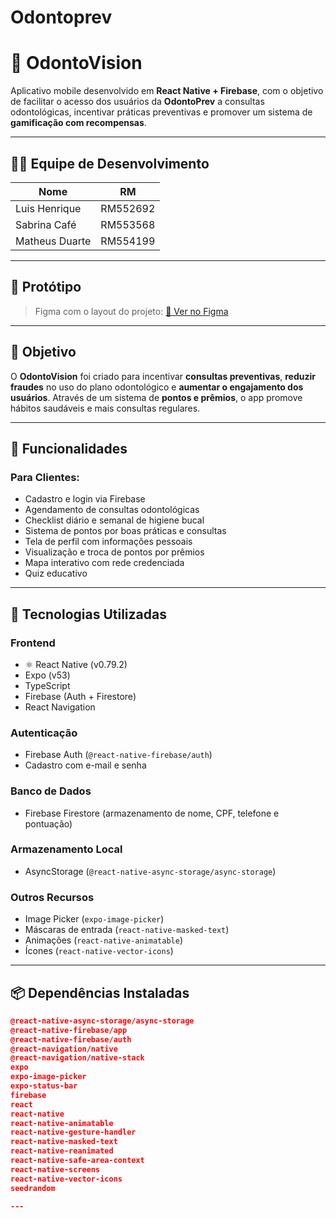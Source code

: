 # Odontoprev 
# 📱 OdontoVision

Aplicativo mobile desenvolvido em **React Native + Firebase**, com o objetivo de facilitar o acesso dos usuários da **OdontoPrev** a consultas odontológicas, incentivar práticas preventivas e promover um sistema de **gamificação com recompensas**.

---

## 👨‍💻 Equipe de Desenvolvimento

| Nome              | RM       |
|-------------------|----------|
| Luis Henrique     | RM552692 |
| Sabrina Café      | RM553568 |
| Matheus Duarte    | RM554199 |

---

## 📌 Protótipo

> Figma com o layout do projeto:
[🔗 Ver no Figma](https://www.figma.com/design/bcjn2QTO89G4ZaNqxyWiA6/mobile--Odontoprev?node-id=0-1&t=hEMu2GjeBLXWMkl2-1)

---

## 🎯 Objetivo

O **OdontoVision** foi criado para incentivar **consultas preventivas**, **reduzir fraudes** no uso do plano odontológico e **aumentar o engajamento dos usuários**. Através de um sistema de **pontos e prêmios**, o app promove hábitos saudáveis e mais consultas regulares.

---

## 📲 Funcionalidades

### Para Clientes:
- Cadastro e login via Firebase
- Agendamento de consultas odontológicas
- Checklist diário e semanal de higiene bucal
- Sistema de pontos por boas práticas e consultas
- Tela de perfil com informações pessoais
- Visualização e troca de pontos por prêmios
- Mapa interativo com rede credenciada
- Quiz educativo

---

## 🚀 Tecnologias Utilizadas

### Frontend
- ⚛️ React Native (v0.79.2)
- Expo (v53)
- TypeScript
- Firebase (Auth + Firestore)
- React Navigation

### Autenticação
- Firebase Auth (`@react-native-firebase/auth`)
- Cadastro com e-mail e senha

### Banco de Dados
- Firebase Firestore (armazenamento de nome, CPF, telefone e pontuação)

### Armazenamento Local
- AsyncStorage (`@react-native-async-storage/async-storage`)

### Outros Recursos
- Image Picker (`expo-image-picker`)
- Máscaras de entrada (`react-native-masked-text`)
- Animações (`react-native-animatable`)
- Ícones (`react-native-vector-icons`)

---

## 📦 Dependências Instaladas

```json
@react-native-async-storage/async-storage
@react-native-firebase/app
@react-native-firebase/auth
@react-navigation/native
@react-navigation/native-stack
expo
expo-image-picker
expo-status-bar
firebase
react
react-native
react-native-animatable
react-native-gesture-handler
react-native-masked-text
react-native-reanimated
react-native-safe-area-context
react-native-screens
react-native-vector-icons
seedrandom

---
